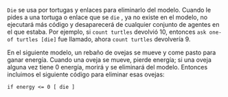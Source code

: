 ﻿`Die` se usa por tortugas y enlaces para eliminarlo del modelo. Cuando le pides a una tortuga o enlace que se `die` , ya no existe en el modelo, no ejecutará más código y desaparecerá de cualquier conjunto de agentes en el que estaba. Por ejemplo, si `count turtles` devolvió 10, entonces `ask one-of turtles [die]` fue llamado, ahora `count turtles` devolvería 9.

En el siguiente modelo, un rebaño de ovejas se mueve y come pasto para ganar energía. Cuando una oveja se mueve, pierde energía; si una oveja alguna vez tiene 0 energía, morirá y se eliminará del modelo. Entonces incluimos el siguiente código para eliminar esas ovejas:

`if energy <= 0 [ die ]`